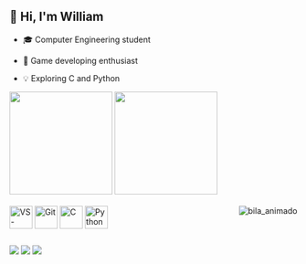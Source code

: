 ## 🤠 Hi, I'm William

- 🎓 Computer Engineering student

- 👾 Game developing enthusiast

- 💡 Exploring C and Python

<div>
  <img height="180" src="https://github-readme-stats.vercel.app/api?username=williamdants62&include_all_commits=true&show_icons=true&theme=dark"/>
  <img height="180" src="https://github-readme-stats.vercel.app/api/top-langs/?username=williamdants62&layout=compact&theme=dark"/>
</div>

<div style="display: inline_block"><br>
  <img align="center" alt="VS-Code" height="40" width="40" src="https://cdn.jsdelivr.net/gh/devicons/devicon@latest/icons/vscode/vscode-original.svg">
  <img align="center" alt="Git" height="40" width="40" src="https://cdn.jsdelivr.net/gh/devicons/devicon@latest/icons/git/git-original.svg">
  <img align="center" alt="C" height="40" width="40" src="https://cdn.jsdelivr.net/gh/devicons/devicon@latest/icons/c/c-original.svg">
  <img align="center" alt="Python" height="40" width="40" src="https://cdn.jsdelivr.net/gh/devicons/devicon@latest/icons/python/python-original.svg">
  <img align="right" alt="bila_animado" src="https://media.discordapp.net/attachments/1360253056025100469/1421980293358948453/bila-head-png.gif?ex=68db01d9&is=68d9b059&hm=4e0cde6f4c8cff766c3d2bfedde297c9cb7dbfbff28ffeb00bf712a1923c977c&=&width=203&height=203">
</div>

##

<div> 
  <a href="https://www.youtube.com/@ElBila69" target="_blank"><img src="https://img.shields.io/badge/YouTube-FF0000?style=for-the-badge&logo=youtube&logoColor=white" target="_blank"></a>
  <a href="https://instagram.com/williamdants06" target="_blank"><img src="https://img.shields.io/badge/-Instagram-%23E4405F?style=for-the-badge&logo=instagram&logoColor=white" target="_blank"></a>
  <a href = "mailto:william.dantas@academico.ufpb.br"><img src="https://img.shields.io/badge/-Gmail-%23333?style=for-the-badge&logo=gmail&logoColor=white" target="_blank"></a>  
</div>
